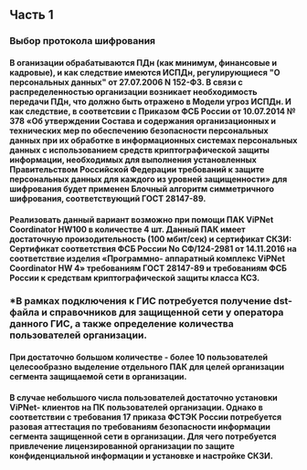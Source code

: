 ## Часть 1
### Выбор протокола шифрования
#### В оганизации обрабатываются ПДн (как минимум, финансовые и кадровые), и как следствие имеются ИСПДн, регулирующиеся "О персональных данных" от 27.07.2006 N 152-ФЗ. В связи с распределенностью организации возникает необходимость передачи ПДн, что должно быть отражено в Модели угроз ИСПДн. И как следствие, в соответсвии с Приказом ФСБ России от 10.07.2014 № 378 «Об утверждении Состава и содержания организационных и технических мер по обеспечению безопасности персональных данных при их обработке в информационных системах персональных данных с использованием средств криптографической защиты информации, необходимых для выполнения установленных Правительством Российской Федерации требований к защите персональных данных для каждого из уровней защищенности» для шифрования будет применен Блочный алгоритм симметричного шифрования, соответствующий ГОСТ 28147-89.
#### Реализовать данный вариант возможно при помощи ПАК ViPNet Coordinator HW100 в количестве 4 шт. Данный ПАК имеет достаточную произодительность (100 мбит/cек) и сертификат СКЗИ: Сертификат соответствия ФСБ России No СФ/124-2981 от 14.11.2016 на соответствие изделия «Программно- аппаратный комплекс ViPNet Coordinator HW 4» требованиям ГОСТ 28147-89 и требованиям ФСБ России к средствам криптографической защиты класса КС3.
### *В рамках подключения к ГИС потребуется получение dst-файла и справочников для защищенной сети у оператора данного ГИС, а также определение количества пользователей организации. 
#### При достаточно большом количестве - более 10 пользователей целесообразно выделение отдельного ПАК для целей организации сегмента защищаемой сети в организации. 
#### В случае небольшого числа пользователей достаточно установки ViPNet- клиентов на ПК пользователей организации. Однако в соответствии с требования 17 приказа ФСТЭК России потребуется разовая аттестация по требованиям безопасности информации сегмента защищенной сети в организации. Для чего потребуется привлечение лицензированной организации по защите конфиденциальной информации и установке и настройке СКЗИ.

